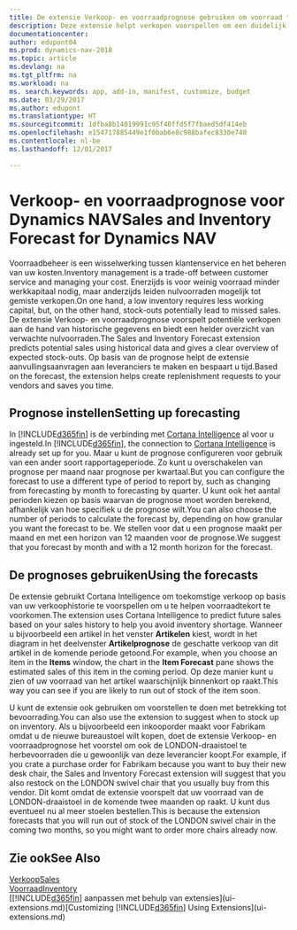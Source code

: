 ```yaml
---
title: De extensie Verkoop- en voorraadprognose gebruiken om voorraad te beheren
description: Deze extensie helpt verkopen voorspellen om een duidelijk overzicht te krijgen van verwachte nulvoorraden en helpt u zelfs aanvullingsorders voor leveranciers te maken.
documentationcenter: 
author: edupont04
ms.prod: dynamics-nav-2018
ms.topic: article
ms.devlang: na
ms.tgt_pltfrm: na
ms.workload: na
ms. search.keywords: app, add-in, manifest, customize, budget
ms.date: 03/29/2017
ms.author: edupont
ms.translationtype: HT
ms.sourcegitcommit: 1dfba8b14019991c95f40ffd5f7fbaed5df414eb
ms.openlocfilehash: e154717885449e1f0bab6e8c988bafec8330e740
ms.contentlocale: nl-be
ms.lasthandoff: 12/01/2017

---
```

# <a name="sales-and-inventory-forecast-for-dynamics-nav"></a><span data-ttu-id="0f134-103">Verkoop- en voorraadprognose voor Dynamics NAV</span><span class="sxs-lookup"><span data-stu-id="0f134-103">Sales and Inventory Forecast for Dynamics NAV</span></span>
<span data-ttu-id="0f134-104">Voorraadbeheer is een wisselwerking tussen klantenservice en het beheren van uw kosten.</span><span class="sxs-lookup"><span data-stu-id="0f134-104">Inventory management is a trade-off between customer service and managing your cost.</span></span> <span data-ttu-id="0f134-105">Enerzijds is voor weinig voorraad minder werkkapitaal nodig, maar anderzijds leiden nulvoorraden mogelijk tot gemiste verkopen.</span><span class="sxs-lookup"><span data-stu-id="0f134-105">On one hand, a low inventory requires less working capital, but, on the other hand, stock-outs potentially lead to missed sales.</span></span> <span data-ttu-id="0f134-106">De extensie Verkoop- en voorraadprognose voorspelt potentiële verkopen aan de hand van historische gegevens en biedt een helder overzicht van verwachte nulvoorraden.</span><span class="sxs-lookup"><span data-stu-id="0f134-106">The Sales and Inventory Forecast extension predicts potential sales using historical data and gives a clear overview of expected stock-outs.</span></span> <span data-ttu-id="0f134-107">Op basis van de prognose helpt de extensie aanvullingsaanvragen aan leveranciers te maken en bespaart u tijd.</span><span class="sxs-lookup"><span data-stu-id="0f134-107">Based on the forecast, the extension helps create replenishment requests to your vendors and saves you time.</span></span>  

## <a name="setting-up-forecasting"></a><span data-ttu-id="0f134-108">Prognose instellen</span><span class="sxs-lookup"><span data-stu-id="0f134-108">Setting up forecasting</span></span>
<span data-ttu-id="0f134-109">In [!INCLUDE[d365fin](includes/d365fin_md.md)] is de verbinding met [Cortana Intelligence](https://www.microsoft.com/en-us/cloud-platform/what-is-cortana-intelligence-suite) al voor u ingesteld.</span><span class="sxs-lookup"><span data-stu-id="0f134-109">In [!INCLUDE[d365fin](includes/d365fin_md.md)], the connection to [Cortana Intelligence](https://www.microsoft.com/en-us/cloud-platform/what-is-cortana-intelligence-suite) is already set up for you.</span></span> <span data-ttu-id="0f134-110">Maar u kunt de prognose configureren voor gebruik van een ander soort rapportageperiode. Zo kunt u overschakelen van prognose per maand naar prognose per kwartaal.</span><span class="sxs-lookup"><span data-stu-id="0f134-110">But you can configure the forecast to use a different type of period to report by, such as changing from forecasting by month to forecasting by quarter.</span></span> <span data-ttu-id="0f134-111">U kunt ook het aantal perioden kiezen op basis waarvan de prognose moet worden berekend, afhankelijk van hoe specifiek u de prognose wilt.</span><span class="sxs-lookup"><span data-stu-id="0f134-111">You can also choose the number of periods to calculate the forecast by, depending on how granular you want the forecast to be.</span></span> <span data-ttu-id="0f134-112">We stellen voor dat u een prognose maakt per maand en met een horizon van 12 maanden voor de prognose.</span><span class="sxs-lookup"><span data-stu-id="0f134-112">We suggest that you forecast by month and with a 12 month horizon for the forecast.</span></span>  

## <a name="using-the-forecasts"></a><span data-ttu-id="0f134-113">De prognoses gebruiken</span><span class="sxs-lookup"><span data-stu-id="0f134-113">Using the forecasts</span></span>
<span data-ttu-id="0f134-114">De extensie gebruikt Cortana Intelligence om toekomstige verkoop op basis van uw verkoophistorie te voorspellen om u te helpen voorraadtekort te voorkomen.</span><span class="sxs-lookup"><span data-stu-id="0f134-114">The extension uses Cortana Intelligence to predict future sales based on your sales history to help you avoid inventory shortage.</span></span> <span data-ttu-id="0f134-115">Wanneer u bijvoorbeeld een artikel in het venster **Artikelen** kiest, wordt in het diagram in het deelvenster **Artikelprognose** de geschatte verkoop van dit artikel in de komende periode getoond.</span><span class="sxs-lookup"><span data-stu-id="0f134-115">For example, when you choose an item in the **Items** window, the chart in the **Item Forecast** pane shows the estimated sales of this item in the coming period.</span></span> <span data-ttu-id="0f134-116">Op deze manier kunt u zien of uw voorraad van het artikel waarschijnlijk binnenkort op raakt.</span><span class="sxs-lookup"><span data-stu-id="0f134-116">This way you can see if you are likely to run out of stock of the item soon.</span></span>  

<span data-ttu-id="0f134-117">U kunt de extensie ook gebruiken om voorstellen te doen met betrekking tot bevoorrading.</span><span class="sxs-lookup"><span data-stu-id="0f134-117">You can also use the extension to suggest when to stock up on inventory.</span></span> <span data-ttu-id="0f134-118">Als u bijvoorbeeld een inkooporder maakt voor Fabrikam omdat u de nieuwe bureaustoel wilt kopen, doet de extensie Verkoop- en voorraadprognose het voorstel om ook de LONDON-draaistoel te herbevoorraden die u gewoonlijk van deze leverancier koopt.</span><span class="sxs-lookup"><span data-stu-id="0f134-118">For example, if you crate a purchase order for Fabrikam because you want to buy their new desk chair, the Sales and Inventory Forecast extension will suggest that you also restock on the LONDON swivel chair that you usually buy from this vendor.</span></span> <span data-ttu-id="0f134-119">Dit komt omdat de extensie voorspelt dat uw voorraad van de LONDON-draaistoel in de komende twee maanden op raakt. U kunt dus eventueel nu al meer stoelen bestellen.</span><span class="sxs-lookup"><span data-stu-id="0f134-119">This is because the extension forecasts that you will run out of stock of the LONDON swivel chair in the coming two months, so you might want to order more chairs already now.</span></span>  

## <a name="see-also"></a><span data-ttu-id="0f134-120">Zie ook</span><span class="sxs-lookup"><span data-stu-id="0f134-120">See Also</span></span>
[<span data-ttu-id="0f134-121">Verkoop</span><span class="sxs-lookup"><span data-stu-id="0f134-121">Sales</span></span>](sales-manage-sales.md)  
[<span data-ttu-id="0f134-122">Voorraad</span><span class="sxs-lookup"><span data-stu-id="0f134-122">Inventory</span></span>](inventory-manage-inventory.md)  
<span data-ttu-id="0f134-123">[[!INCLUDE[d365fin](includes/d365fin_md.md)] aanpassen met behulp van extensies](ui-extensions.md)</span><span class="sxs-lookup"><span data-stu-id="0f134-123">[Customizing [!INCLUDE[d365fin](includes/d365fin_md.md)] Using Extensions](ui-extensions.md)</span></span>  

